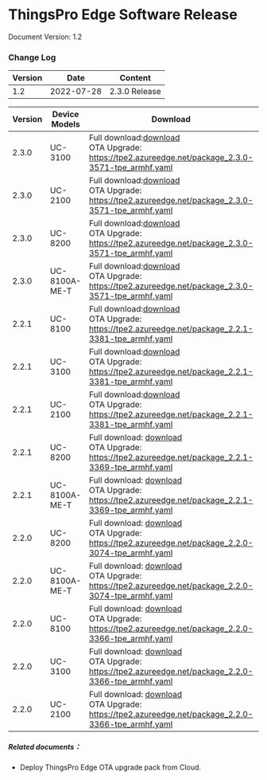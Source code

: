 # ThingsPro Edge Software Release

Document Version: 1.2

### Change Log

| Version | Date       | Content       |
| ------- | ---------- | ------------- |
| 1.2     | 2022-07-28 | 2.3.0 Release |



| Version | Device Models | Download                                                     | Note                                                         |
| ------- | ------------- | ------------------------------------------------------------ | ------------------------------------------------------------ |
| 2.3.0   | UC-3100       | Full download:<a href="https://tpe2.azureedge.net/update_2.3.0-3571-tpe_armhf.deb">download</a><br />OTA Upgrade: https://tpe2.azureedge.net/package_2.3.0-3571-tpe_armhf.yaml |                                                              |
| 2.3.0   | UC-2100       | Full download:<a href="https://tpe2.azureedge.net/update_2.3.0-3571-tpe_armhf.deb">download</a><br />OTA Upgrade: https://tpe2.azureedge.net/package_2.3.0-3571-tpe_armhf.yaml |                                                              |
| 2.3.0   | UC-8200       | Full download:<a href="https://tpe2.azureedge.net/update_2.3.0-3571-tpe_armhf.deb">download</a><br />OTA Upgrade: https://tpe2.azureedge.net/package_2.3.0-3571-tpe_armhf.yaml |                                                              |
| 2.3.0   | UC-8100A-ME-T | Full download:<a href="https://tpe2.azureedge.net/update_2.3.0-3571-tpe_armhf.deb">download</a><br />OTA Upgrade: https://tpe2.azureedge.net/package_2.3.0-3571-tpe_armhf.yaml |                                                              |
| 2.2.1   | UC-8100       | Full download:<a href="https://tpe2.azureedge.net/update_2.2.1-3381-tpe_armhf.deb">download</a><br />OTA Upgrade: https://tpe2.azureedge.net/package_2.2.1-3381-tpe_armhf.yaml |                                                              |
| 2.2.1   | UC-3100       | Full download:<a href="https://tpe2.azureedge.net/update_2.2.1-3381-tpe_armhf.deb">download</a><br />OTA Upgrade: https://tpe2.azureedge.net/package_2.2.1-3381-tpe_armhf.yaml |                                                              |
| 2.2.1   | UC-2100       | Full download:<a href="https://tpe2.azureedge.net/update_2.2.1-3381-tpe_armhf.deb">download</a><br />OTA Upgrade: https://tpe2.azureedge.net/package_2.2.1-3381-tpe_armhf.yaml |                                                              |
| 2.2.1   | UC-8200       | Full download: <a href="https://tpe2.azureedge.net/update_2.2.1-3369-tpe_armhf.deb">download</a><br />OTA Upgrade: https://tpe2.azureedge.net/package_2.2.1-3369-tpe_armhf.yaml | <a href="https://thingspro-edge.moxa.online/v2.2.1/releases/index.html">Note</a> |
| 2.2.1   | UC-8100A-ME-T | Full download: <a href="https://tpe2.azureedge.net/update_2.2.1-3369-tpe_armhf.deb">download</a><br />OTA Upgrade: https://tpe2.azureedge.net/package_2.2.1-3369-tpe_armhf.yaml | <a href="https://thingspro-edge.moxa.online/v2.2.1/releases/index.html">Note</a> |
| 2.2.0   | UC-8200       | Full download: <a href="https://tpe2.azureedge.net/update_2.2.0-3074-tpe_armhf.deb">download</a><br />OTA Upgrade: https://tpe2.azureedge.net/package_2.2.0-3074-tpe_armhf.yaml | <a href="https://thingspro-edge.moxa.online/v2.2.0/releases/index.html">Note</a> |
| 2.2.0   | UC-8100A-ME-T | Full download: <a href="https://tpe2.azureedge.net/update_2.2.0-3074-tpe_armhf.deb">download</a><br />OTA Upgrade: https://tpe2.azureedge.net/package_2.2.0-3074-tpe_armhf.yaml | <a href="https://thingspro-edge.moxa.online/v2.2.0/releases/index.html">Note</a> |
| 2.2.0   | UC-8100       | Full download: <a href="https://tpe2.azureedge.net/update_2.2.0-3366-tpe_armhf.deb">download</a><br />OTA Upgrade: https://tpe2.azureedge.net/package_2.2.0-3366-tpe_armhf.yaml | <a href="https://thingspro-edge.moxa.online/v2.2.0/releases/index.html">Note</a> |
| 2.2.0   | UC-3100       | Full download: <a href="https://tpe2.azureedge.net/update_2.2.0-3366-tpe_armhf.deb">download</a><br />OTA Upgrade: https://tpe2.azureedge.net/package_2.2.0-3366-tpe_armhf.yaml | <a href="https://thingspro-edge.moxa.online/v2.2.0/releases/index.html">Note</a> |
| 2.2.0   | UC-2100       | Full download: <a href="https://tpe2.azureedge.net/update_2.2.0-3366-tpe_armhf.deb">download</a><br />OTA Upgrade: https://tpe2.azureedge.net/package_2.2.0-3366-tpe_armhf.yaml | <a href="https://thingspro-edge.moxa.online/v2.2.0/releases/index.html">Note</a> |



##### Related documents：

- Deploy ThingsPro Edge OTA upgrade pack from Cloud.
